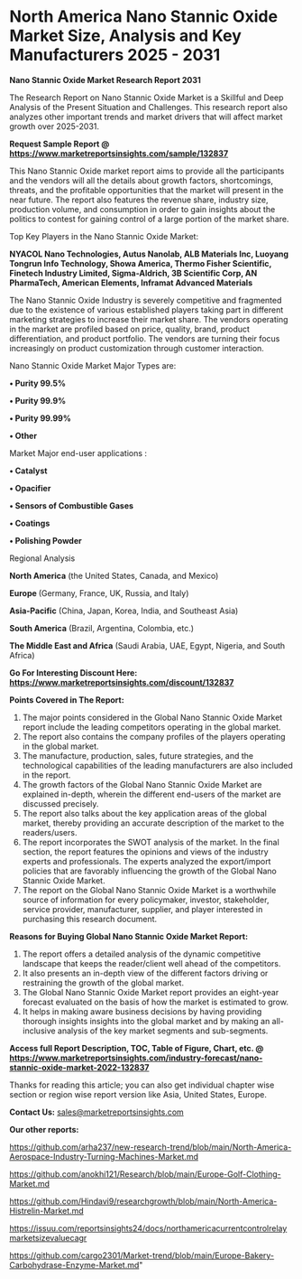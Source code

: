 # North America Nano Stannic Oxide Market Size, Analysis and Key Manufacturers 2025 - 2031

<strong>Nano Stannic Oxide Market Research Report 2031</strong>

The Research Report on Nano Stannic Oxide Market is a Skillful and Deep Analysis of the Present Situation and Challenges. This research report also analyzes other important trends and market drivers that will affect market growth over 2025-2031.

<strong>Request Sample Report @ <a href=https://www.marketreportsinsights.com/sample/132837>https://www.marketreportsinsights.com/sample/132837</a></strong>

This Nano Stannic Oxide market report aims to provide all the participants and the vendors will all the details about growth factors, shortcomings, threats, and the profitable opportunities that the market will present in the near future. The report also features the revenue share, industry size, production volume, and consumption in order to gain insights about the politics to contest for gaining control of a large portion of the market share.

Top Key Players in the Nano Stannic Oxide Market:

<strong>NYACOL Nano Technologies, Autus Nanolab, ALB Materials Inc, Luoyang Tongrun Info Technology, Showa America, Thermo Fisher Scientific, Finetech Industry Limited, Sigma-Aldrich, 3B Scientific Corp, AN PharmaTech, American Elements, Inframat Advanced Materials</strong>

The Nano Stannic Oxide Industry is severely competitive and fragmented due to the existence of various established players taking part in different marketing strategies to increase their market share. The vendors operating in the market are profiled based on price, quality, brand, product differentiation, and product portfolio. The vendors are turning their focus increasingly on product customization through customer interaction.

Nano Stannic Oxide Market Major Types are:

<strong>• Purity 99.5%

• Purity 99.9%

• Purity 99.99%

• Other</strong>

Market Major end-user applications :

<strong>• Catalyst

• Opacifier

• Sensors of Combustible Gases

• Coatings

• Polishing Powder</strong>

Regional Analysis

</u><strong><b>North America</b></strong> (the United States, Canada, and Mexico)

<strong><b>Europe </b></strong>(Germany, France, UK, Russia, and Italy)

<strong><b>Asia-Pacific</b></strong> (China, Japan, Korea, India, and Southeast Asia)

<strong><b>South America</b></strong> (Brazil, Argentina, Colombia, etc.)

<strong><b>The Middle East and Africa</b></strong> (Saudi Arabia, UAE, Egypt, Nigeria, and South Africa)

<strong>Go For Interesting Discount Here: <a href=https://www.marketreportsinsights.com/discount/132837>https://www.marketreportsinsights.com/discount/132837</a></strong>

<strong>Points Covered in The Report:</strong>
<ol>
  <li>The major points considered in the Global Nano Stannic Oxide Market report include the leading competitors operating in the global market.</li>
  <li>The report also contains the company profiles of the players operating in the global market.</li>
  <li>The manufacture, production, sales, future strategies, and the technological capabilities of the leading manufacturers are also included in the report.</li>
  <li>The growth factors of the Global Nano Stannic Oxide Market are explained in-depth, wherein the different end-users of the market are discussed precisely.</li>
  <li>The report also talks about the key application areas of the global market, thereby providing an accurate description of the market to the readers/users.</li>
  <li>The report incorporates the SWOT analysis of the market. In the final section, the report features the opinions and views of the industry experts and professionals. The experts analyzed the export/import policies that are favorably influencing the growth of the Global Nano Stannic Oxide Market.</li>
  <li>The report on the Global Nano Stannic Oxide Market is a worthwhile source of information for every policymaker, investor, stakeholder, service provider, manufacturer, supplier, and player interested in purchasing this research document.</li>
</ol>
<strong>Reasons for Buying Global Nano Stannic Oxide Market Report:</strong>

<ol>
  <li>The report offers a detailed analysis of the dynamic competitive landscape that keeps the reader/client well ahead of the competitors.</li>
  <li>It also presents an in-depth view of the different factors driving or restraining the growth of the global market.</li>
  <li>The Global Nano Stannic Oxide Market report provides an eight-year forecast evaluated on the basis of how the market is estimated to grow.</li>
  <li>It helps in making aware business decisions by having providing thorough insights insights into the global market and by making an all-inclusive analysis of the key market segments and sub-segments.</li>
</ol>
<strong>Access full Report Description, TOC, Table of Figure, Chart, etc. @ <a href=https://www.marketreportsinsights.com/industry-forecast/nano-stannic-oxide-market-2022-132837>https://www.marketreportsinsights.com/industry-forecast/nano-stannic-oxide-market-2022-132837</a></strong>


Thanks for reading this article; you can also get individual chapter wise section or region wise report version like Asia, United States, Europe.

<strong>Contact Us:</strong>
sales@marketreportsinsights.com

<strong>Our other reports:</strong>

<a href=https://github.com/arha237/new-research-trend/blob/main/North-America-Aerospace-Industry-Turning-Machines-Market.md>https://github.com/arha237/new-research-trend/blob/main/North-America-Aerospace-Industry-Turning-Machines-Market.md</a>

<a href=https://github.com/anokhi121/Research/blob/main/Europe-Golf-Clothing-Market.md>https://github.com/anokhi121/Research/blob/main/Europe-Golf-Clothing-Market.md</a>

<a href=https://github.com/Hindavi9/researchgrowth/blob/main/North-America-Histrelin-Market.md>https://github.com/Hindavi9/researchgrowth/blob/main/North-America-Histrelin-Market.md</a>

<a href=https://issuu.com/reportsinsights24/docs/northamericacurrentcontrolrelaymarketsizevaluecagr>https://issuu.com/reportsinsights24/docs/northamericacurrentcontrolrelaymarketsizevaluecagr</a>

<a href=https://github.com/cargo2301/Market-trend/blob/main/Europe-Bakery-Carbohydrase-Enzyme-Market.md>https://github.com/cargo2301/Market-trend/blob/main/Europe-Bakery-Carbohydrase-Enzyme-Market.md</a>"
